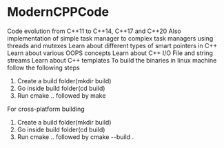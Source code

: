 # ModernCPPCode
Code evolution from C++11 to C++14, C++17 and C++20
Also implementation of simple task manager to complex task managers using threads and mutexes
Learn about different types of smart pointers in C++
Learn about various OOPS concepts
Learn about C++ I/O File and string streams
Learn about C++ templates
To build the binaries in linux machine follow the following steps
1. Create a build folder(mkdir build)
2. Go inside build folder(cd build)
3. Run cmake .. followed by make

For cross-platform building
1. Create a build folder(mkdir build)
2. Go inside build folder(cd build)
3. Run cmake .. followed by cmake --build .
